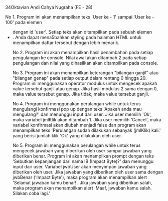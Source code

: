 34Oktavian Andi Cahya Nugraha (FE - 28)

No 1. Program ini akan menampilkan teks 'User ke - 1' sampai 'User ke - 100' pada elemen <ul> dengan id 'user'. Setiap teks akan ditampilkan pada sebuah elemen <li>. Anda dapat mena5bahkan styling pada halaman HTML untuk menampilkan daftar tersebut dengan lebih menarik.

No 2. Program ini akan menampilkan hasil penambahan pada setiap pengulangan ke console. Nilai awal akan ditambah 2 pada setiap pengulangan dan nilai yang dihasilkan akan ditampilkan pada console.

No 3. Program ini akan menampilkan keterangan "bilangan ganjil" atau "bilangan genap" pada setiap output dalam rentang 0 hingga 20. Program ini menggunakan operator modulus untuk mengecek apakah value tersebut ganjil atau genap. Jika hasil modulus 2 sama dengan 0, maka value tersebut genap. Jika tidak, maka value tersebut ganjil.

No 4. Program ini menggunakan perulangan while untuk terus mengulangi konfirmasi pop up dengan teks 'Apakah anda mau mengulang?' dan menunggu input dari user. Jika user memilih 'Ok', maka variabel jmlKlik akan ditambah 1. Jika user memilih 'Cancel', maka variabel konfirmasi akan diubah menjadi false dan program akan menampilkan teks 'Perulangan sudah dilakukan sebanyak (jmlKlik) kali.' yang berisi jumlah klik 'Ok' yang dilakukan oleh user.

No 5. Program ini menggunakan perulangan while untuk terus mengecek jawaban yang diberikan oleh user sampai jawaban yang diberikan benar. Program ini akan menampilkan prompt dengan teks 'Sebutkan kepanjangan dari nama IB (Impact Byte)?' dan menunggu input dari user. Variabel jwbUser akan menyimpan jawaban yang diberikan oleh user. Jika jawaban yang diberikan oleh user sama dengan jwbBenar ('Impact Byte'), maka program akan menampilkan alert 'Selamat jawaban kamu benar!'. Jika jawaban yang diberikan salah, maka program akan menampilkan alert 'Maaf, jawaban kamu salah. Silakan coba lagi.'
